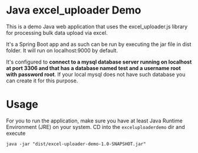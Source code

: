 Java excel_uploader Demo
=========================

 This is a demo Java web application that uses the excel_uploader.js library for processing bulk data upload via excel.
 
 It's a Spring Boot app and as such can be run by executing the jar file in dist folder. It will run on 
 localhost:9000 by default.
 
 It's configured to **connect to a mysql database server running on localhost at port 3306 and that has a database named
 test and a username root with password root**. If your local mysql does not have such database you can create it for this purpose.
 
 Usage
 =====
 For you to run the application, make sure you have at least Java Runtime Environment (JRE) on your system.
  CD into the `exceluploaderdemo` dir and execute
 
 ```
 java -jar "dist/excel-uploader-demo-1.0-SNAPSHOT.jar"
 ```
   
   